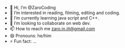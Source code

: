 - 👋 Hi, I’m @ZaroCoding
- 👀 I’m interested in reading, filming, editing and coding.
- 🌱 I’m currently learning java script and C++.
- 💞️ I’m looking to collaborate on web dev.
- 📫 How to reach me zaro.in.iit@gmail.com
- 😄 Pronouns: he/him
- ⚡ Fun fact: ...

<!---
ZaroCoding/ZaroCoding is a ✨ special ✨ repository because its `README.md` (this file) appears on your GitHub profile.
You can click the Preview link to take a look at your changes.
--->
